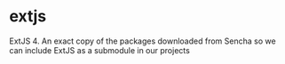 extjs
=====

ExtJS 4. An exact copy of the packages downloaded from Sencha so we can include ExtJS as a submodule in our projects